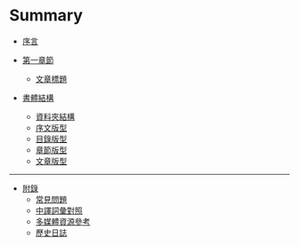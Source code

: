 Summary
=======


* [序言](README.md)

* [第一章節](content/first_chapter/README.md)
  * [文章標題](content/first_chapter/article_name.md)

* [書體結構](content/book_layout/README.md)
  * [資料夾結構](content/book_layout/folder_frame.md)
  * [序文版型](content/book_layout/readme_layout.md)
  * [目錄版型](content/book_layout/summary_layout.md)
  * [章節版型](content/book_layout/chapter_layout.md)
  * [文章版型](content/book_layout/article_layout.md)


---


* [附錄](appendix/README.md)
  * [常見問題](appendix/faq.md)
  * [中譯詞彙對照](appendix/bilingual.md)
  * [多媒體資源參考](appendix/used_reference.md)
  * [歷史日誌](appendix/history_log.md)

